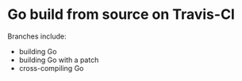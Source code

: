# Go build from source on Travis-CI

Branches include:
- building Go  
- building Go with a patch  
- cross-compiling Go
